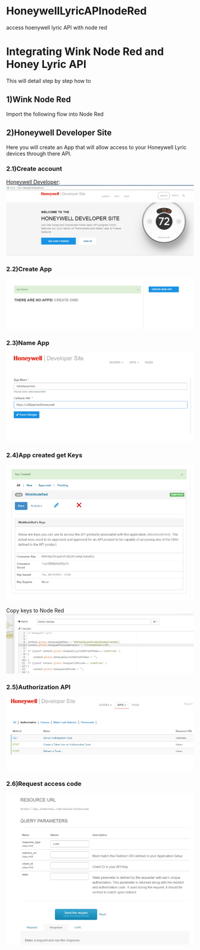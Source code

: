# HoneywellLyricAPInodeRed
access hoenywell lyric API with node red
# Integrating Wink Node Red and Honey Lyric API
This will detail step by step how to 
## 1)Wink Node Red
Import the following flow into Node Red
## 2)Honeywell Developer Site
Here you will create an App that will allow access to your Honeywell Lyric devices through there API.

### 2.1)Create account
[Honeywell Developer](https://developer.honeywell.com/):
<img src='/images/signup.jpg'/>

### 2.2)Create App
<img src='/images/createApp.jpg'/>

### 2.3)Name App
<img src='/images/appName.jpg'/>

### 2.4)App created get Keys
<img src='/images/appCreated.jpg'/>

Copy keys to Node Red
<img src='/images/nodeRedKeys.jpg'/>

### 2.5)Authorization API
<img src='/images/authAPIs.jpg'/>

### 2.6)Request access code
<img src='/images/makeRequest.jpg'/>

